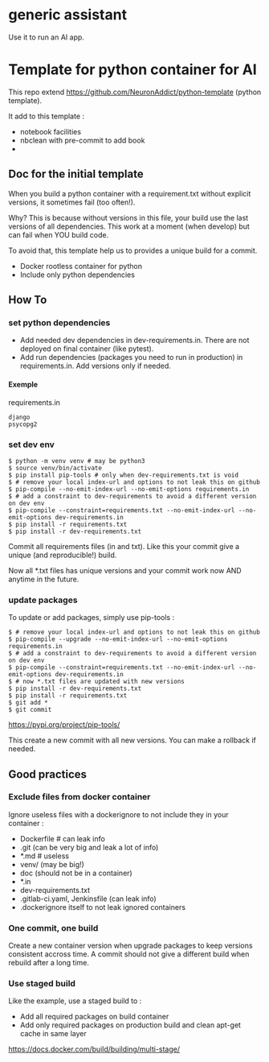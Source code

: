 # generic assistant

Use it to run an AI app.


# Template for python container for AI

This repo extend https://github.com/NeuronAddict/python-template (python template).

It add to this template : 

- notebook facilities
- nbclean with pre-commit to add book
-  

## Doc for the initial template

When you build a python container with a requirement.txt without explicit versions, it sometimes fail (too often!).

Why? This is because without versions in this file, your build use the last versions of all dependencies.
This work at a moment (when develop) but can fail when YOU build code.

To avoid that, this template help us to provides a unique build for a commit.

- Docker rootless container for python
- Include only python dependencies

## How To

### set python dependencies

- Add needed dev dependencies in dev-requirements.in. There are not deployed on final container (like pytest).
- Add run dependencies (packages you need to run in production) in requirements.in. Add versions only if needed.

#### Exemple

requirements.in
```
django
psycopg2
```

### set dev env

```
$ python -m venv venv # may be python3
$ source venv/bin/activate
$ pip install pip-tools # only when dev-requirements.txt is void
$ # remove your local index-url and options to not leak this on github
$ pip-compile --no-emit-index-url --no-emit-options requirements.in
$ # add a constraint to dev-requirements to avoid a different version on dev env
$ pip-compile --constraint=requirements.txt --no-emit-index-url --no-emit-options dev-requirements.in 
$ pip install -r requirements.txt
$ pip install -r dev-requirements.txt
```

Commit all requirements files (in and txt). Like this your commit give a unique (and reproducible!) build.

Now all *.txt files has unique versions and your commit work now AND anytime in the future.

### update packages

To update or add packages, simply use pip-tools :

```
$ # remove your local index-url and options to not leak this on github
$ pip-compile --upgrade --no-emit-index-url --no-emit-options requirements.in
$ # add a constraint to dev-requirements to avoid a different version on dev env
$ pip-compile --constraint=requirements.txt --no-emit-index-url --no-emit-options dev-requirements.in 
$ # now *.txt files are updated with new versions
$ pip install -r dev-requirements.txt
$ pip install -r requirements.txt
$ git add *
$ git commit
```

https://pypi.org/project/pip-tools/

This create a new commit with all new versions. You can make a rollback if needed.

## Good practices

### Exclude files from docker container

Ignore useless files with a dockerignore to not include they in your container :
 
- Dockerfile # can leak info
- .git (can be very big and leak a lot of info)
- *.md # useless
- venv/ (may be big!)
- doc (should not be in a container)
- *.in
- dev-requirements.txt
- .gitlab-ci.yaml, Jenkinsfile (can leak info)
- .dockerignore itself to not leak ignored containers

### One commit, one build

Create a new container version when upgrade packages to keep versions consistent accross time.
A commit should not give a different build when rebuild after a long time.

### Use staged build

Like the example, use a staged build to :

- Add all required packages on build container
- Add only required packages on production build and clean apt-get cache in same layer

https://docs.docker.com/build/building/multi-stage/
